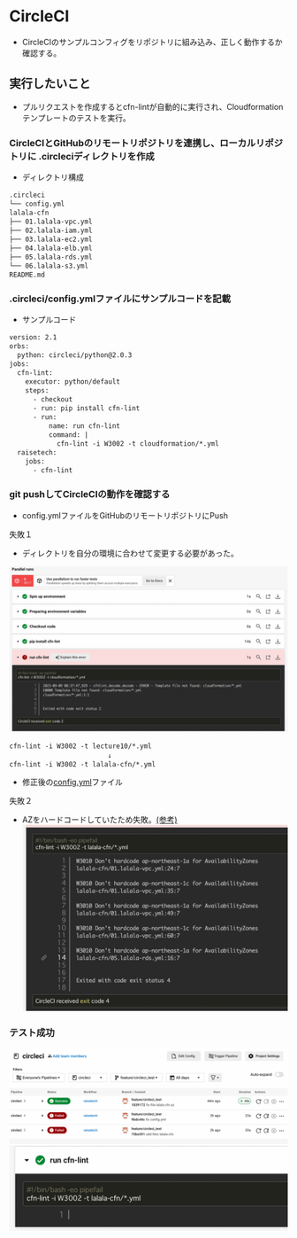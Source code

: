 # CircleCI
- CircleCIのサンプルコンフィグをリポジトリに組み込み、正しく動作するか確認する。
## 実行したいこと
- プルリクエストを作成するとcfn-lintが自動的に実行され、Cloudformationテンプレートのテストを実行。

### CircleCIとGitHubのリモートリポジトリを連携し、ローカルリポジトリに .circleciディレクトリを作成
- ディレクトリ構成

```
.circleci
└── config.yml
lalala-cfn
├── 01.lalala-vpc.yml
├── 02.lalala-iam.yml
├── 03.lalala-ec2.yml
├── 04.lalala-elb.yml
├── 05.lalala-rds.yml
└── 06.lalala-s3.yml
README.md
```

### .circleci/config.ymlファイルにサンプルコードを記載

- サンプルコード

```
version: 2.1
orbs:
  python: circleci/python@2.0.3
jobs:
  cfn-lint:
    executor: python/default
    steps:
      - checkout
      - run: pip install cfn-lint
      - run:
          name: run cfn-lint
          command: |
            cfn-lint -i W3002 -t cloudformation/*.yml
  raisetech:
    jobs:
      - cfn-lint
```

### git pushしてCircleCIの動作を確認する
- config.ymlファイルをGitHubのリモートリポジトリにPush

失敗１
- ディレクトリを自分の環境に合わせて変更する必要があった。

![circleci_failed_1](circleci_failed_1.png)



```
cfn-lint -i W3002 -t lecture10/*.yml
　　　　　　　　　　　　　　　↓
cfn-lint -i W3002 -t lalala-cfn/*.yml
```

- 修正後の[config.yml](https://github.com/shino-taira/circleci/blob/main/.circleci/config.yml)ファイル

失敗２
- AZをハードコードしていたため失敗。[(参考)](https://chamimi.blog.jp/archives/15549977.html)
![circleci_failed_2](circleci_failed_2.png)

### テスト成功
![circleci_success_1](circleci_success_1.png)
![circleci_success_2](circleci_success_2.png)
